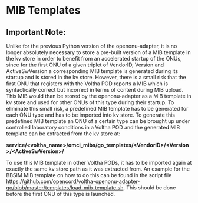 # MIB Templates

## Important Note:
Unlike for the previous Python version of the openonu-adapter, it is no longer absolutely necessary to store a pre-built version of a MIB template in the kv store
in order to benefit from an accelerated startup of the ONUs, since for the first ONU of a given triplet of VendorID, Version and ActiveSwVersion
a corresponding MIB template is generated during its startup and is stored in the kv store.
However, there is a small risk that the first ONU that registers with the Voltha POD reports a MIB which is syntactically correct but incorrect
in terms of content during MIB upload. This MIB would than be stored by the openonu-adapter as a MIB template in kv store and used for other ONUs
of this type during their startup.
To eliminate this small risk, a predefined MIB template has to be generated for each ONU type and has to be imported into kv store.
To generate this predefined MIB template an ONU of a certain type can be brought up under controlled laboratory conditions in a Voltha POD
and the generated MIB template can be extracted from the kv store at:

**service/\<voltha_name>/omci_mibs/go_templates/\<VendorID>/\<Version>/\<ActiveSwVersion>/**

To use this MIB template in other Voltha PODs, it has to be imported again at exactly the same kv store path as it was extracted from.
An example for the BBSIM MIB template on how to do this can be found in the script file
https://github.com/opencord/voltha-openonu-adapter-go/blob/master/templates/load-mib-template.sh.
This should be done before the first ONU of this type is launched.
